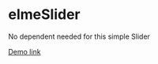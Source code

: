 # elmeSlider

No dependent needed for this simple Slider

[Demo link](https://iamelme.github.io/elmeSlider/) 
